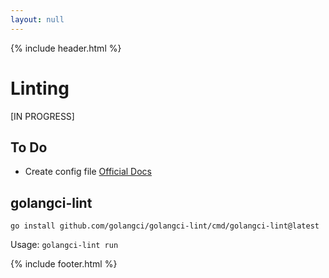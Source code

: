 ```yaml
---
layout: null
---
```

{% include header.html %}

  <div class="container">
    <div class="row">
      <div class="col">
        <h1 id="linting">Linting</h1>
        <p>[IN PROGRESS]</p>
        <h2 id="to-do">To Do</h2>
        <ul>
          <li>Create config file <a href="https://golangci-lint.run/usage/configuration/">Official Docs</a></li>
        </ul>
        <h2 id="golangci-lint">golangci-lint</h2>
        <p><code>go install github.com/golangci/golangci-lint/cmd/golangci-lint@latest</code> <i class="fa-duotone fa-copy fa-fw code-copy-button"></i> </p>
        <p>Usage: <code>golangci-lint run</code> <i class="fa-duotone fa-copy fa-fw code-copy-button"></i> </p>
      </div>
    </div>
  </div>

{% include footer.html %}